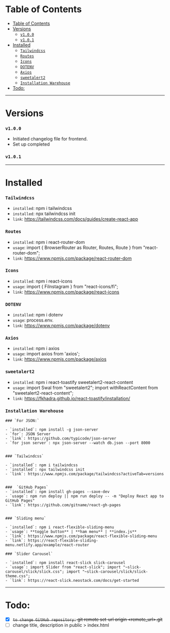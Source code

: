 # Table of Contents

- [Table of Contents](#table-of-contents)
- [Versions](#versions)
    - [`v1.0.0`](#v100)
    - [`v1.0.1`](#v101)
- [Installed](#installed)
    - [`Tailwindcss`](#tailwindcss)
    - [`Routes`](#routes)
    - [`Icons`](#icons)
    - [`DOTENV`](#dotenv)
    - [`Axios`](#axios)
    - [`sweetalert2`](#sweetalert2)
    - [`Installation Warehouse`](#installation-warehouse)
- [Todo:](#todo)

---

# Versions

### `v1.0.0`

- Initiated changelog file for frontend.
- Set up completed

### `v1.0.1`

---

# Installed

### `Tailwindcss`

- `installed`: npm i tailwindcss
- `installed`: npx tailwindcss init
- `link`: https://tailwindcss.com/docs/guides/create-react-app

### `Routes`

- `installed`: npm i react-router-dom
- `usage`: import { BrowserRouter as Router, Routes, Route } from "react-router-dom";
- `link`: https://www.npmjs.com/package/react-router-dom

### `Icons`

- `installed`: npm i react-icons
- `usage`: import { FiInstagram } from "react-icons/fi";
- `link`: https://www.npmjs.com/package/react-icons

### `DOTENV`

- `installed`: npm i dotenv
- `usage`: process.env.
- `link`: https://www.npmjs.com/package/dotenv

### `Axios`

- `installed`: npm i axios
- `usage`: import axios from 'axios';
- `link`: https://www.npmjs.com/package/axios

### `sweetalert2`

- `installed`: npm i react-toastify sweetalert2-react-content
- `usage`: import Swal from "sweetalert2"; import withReactContent from "sweetalert2-react-content";
- `link`: https://fkhadra.github.io/react-toastify/installation/

### `Installation Warehouse`

```
### `For JSON:`

- `installed`: npm install -g json-server
- `for`: JSON Server
- `link`: https://github.com/typicode/json-server
- `for json server`: npx json-server --watch db.json --port 8000


### `Tailwindcss`

- `installed`: npm i tailwindcss
- `installed`: npx tailwindcss init
- `link`: https://www.npmjs.com/package/tailwindcss?activeTab=versions


###  `GitHub Pages`
- `installed`: npm install gh-pages --save-dev
- `usage`: npm run deploy || npm run deploy -- -m "Deploy React app to GitHub Pages" 
- `link`: https://github.com/gitname/react-gh-pages


### `Sliding menu`

- `installed`: npm i react-flexible-sliding-menu 
- `usage`: **toggle button** | **ham menu** | **index.js**
- `link`: https://www.npmjs.com/package/react-flexible-sliding-menu
- `link`: https://react-flexible-sliding-menu.netlify.app/example/react-router

### `Slider Carousel`

- `installed`: npm install react-slick slick-carousel
- `usage`: import Slider from "react-slick"; import "~slick-carousel/slick/slick.css"; import "~slick-carousel/slick/slick-theme.css";
- `link`: https://react-slick.neostack.com/docs/get-started

```

---

# Todo:

- [X] ~~`to change GitHub repository:` git remote set-url origin <remote_url>.git~~
- [ ] change title, description in public > index.html

<!-- CheatCodes: -->

<!-- To do done: alt + c || alt + s -->

<!-- Table of contents: ctrl + shift + p, Create Table of Contents -->

<!-- Preview: ctrl + shift + v -->
